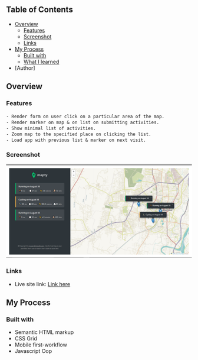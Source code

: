 ## Table of Contents

- [Overview](#overview)
  - [Features](#features)
  - [Screenshot](#screenshot)
  - [Links](#links)
- [My Process](#my-process)
  - [Built with](#built-with)
  - [What I learned](#what-i-learned)
- [Author]

## Overview

### Features
    - Render form on user click on a particular area of the map.
    - Render marker on map & on list on submitting activities.
    - Show minimal list of activities.
    - Zoom map to the specified place on clicking the list.
    - Load app with previous list & marker on next visit.
  
 ### Screenshot
 
 ![](./assets/mapty.png)
 
 ### Links
 
 -  Live site link: [Link here](https://maptyyapp.netlify.app/)
 
 ## My Process
 
 ### Built with
 
 -  Semantic HTML markup
 -  CSS Grid
 -  Mobile first-workflow
 -  Javascript Oop
